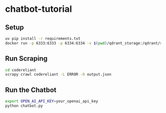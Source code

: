 # chatbot-tutorial

## Setup
```bash
uv pip install -r requirements.txt
docker run -p 6333:6333 -p 6334:6334 -v $(pwd)/qdrant_storage:/qdrant/storage:z qdrant/qdrant
```

## Run Scraping
```bash
cd codereliant
scrapy crawl codereliant -L ERROR -O output.json
```

## Run the Chatbot
```bash
export OPEN_AI_API_KEY=your_openai_api_key
python chatbot.py
```